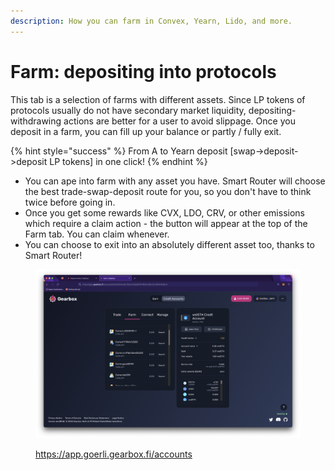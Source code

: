 ```yaml
---
description: How you can farm in Convex, Yearn, Lido, and more.
---
```


# Farm: depositing into protocols

This tab is a selection of farms with different assets. Since LP tokens of protocols usually do not have secondary market liquidity, depositing-withdrawing actions are better for a user to avoid slippage. Once you deposit in a farm, you can fill up your balance or partly / fully exit.

{% hint style="success" %}
From A to Yearn deposit \[swap->deposit->deposit LP tokens] in one click!
{% endhint %}

* You can ape into farm with any asset you have. Smart Router will choose the best trade-swap-deposit route for you, so you don't have to think twice before going in.
* Once you get some rewards like CVX, LDO, CRV, or other emissions which require a claim action - the button will appear at the top of the Farm tab. You can claim whenever.
* You can choose to exit into an absolutely different asset too, thanks to Smart Router!

<figure><img src="../../.gitbook/assets/Screenshot 2022-10-27 at 22.21.19.png" alt=""><figcaption><p><a href="https://app.goerli.gearbox.fi/accounts">https://app.goerli.gearbox.fi/accounts</a></p></figcaption></figure>
